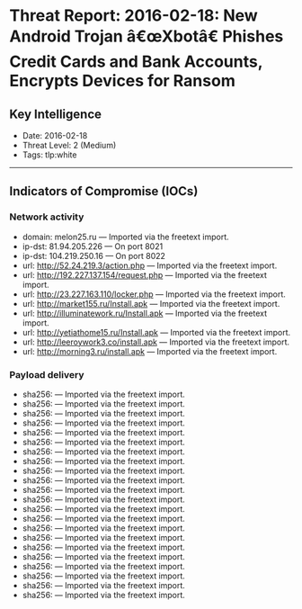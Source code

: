# Threat Report: 2016-02-18: New Android Trojan â€œXbotâ€ Phishes Credit Cards and Bank Accounts, Encrypts Devices for Ransom


## Key Intelligence
* Date: 2016-02-18
* Threat Level: 2 (Medium)
* Tags: tlp:white

---

## Indicators of Compromise (IOCs)
### Network activity
* domain: melon25.ru — Imported via the freetext import.
* ip-dst: 81.94.205.226 — On port 8021
* ip-dst: 104.219.250.16 — On port 8022
* url: http://52.24.219.3/action.php — Imported via the freetext import.
* url: http://192.227.137.154/request.php — Imported via the freetext import.
* url: http://23.227.163.110/locker.php — Imported via the freetext import.
* url: http://market155.ru/Install.apk — Imported via the freetext import.
* url: http://illuminatework.ru/Install.apk — Imported via the freetext import.
* url: http://yetiathome15.ru/Install.apk — Imported via the freetext import.
* url: http://leeroywork3.co/install.apk — Imported via the freetext import.
* url: http://morning3.ru/install.apk — Imported via the freetext import.

### Payload delivery
* sha256: <sha256> — Imported via the freetext import.
* sha256: <sha256> — Imported via the freetext import.
* sha256: <sha256> — Imported via the freetext import.
* sha256: <sha256> — Imported via the freetext import.
* sha256: <sha256> — Imported via the freetext import.
* sha256: <sha256> — Imported via the freetext import.
* sha256: <sha256> — Imported via the freetext import.
* sha256: <sha256> — Imported via the freetext import.
* sha256: <sha256> — Imported via the freetext import.
* sha256: <sha256> — Imported via the freetext import.
* sha256: <sha256> — Imported via the freetext import.
* sha256: <sha256> — Imported via the freetext import.
* sha256: <sha256> — Imported via the freetext import.
* sha256: <sha256> — Imported via the freetext import.
* sha256: <sha256> — Imported via the freetext import.
* sha256: <sha256> — Imported via the freetext import.
* sha256: <sha256> — Imported via the freetext import.
* sha256: <sha256> — Imported via the freetext import.
* sha256: <sha256> — Imported via the freetext import.
* sha256: <sha256> — Imported via the freetext import.
* sha256: <sha256> — Imported via the freetext import.
* sha256: <sha256> — Imported via the freetext import.
